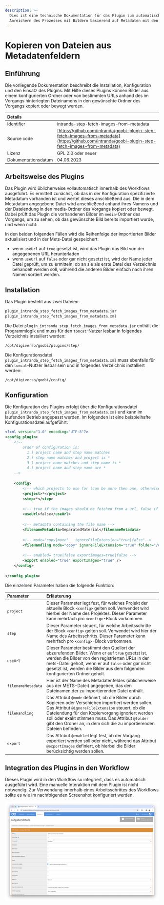 ```yaml
---
description: >-
  Dies ist eine technische Dokumentation für das Plugin zum automatischen
  Anreichern des Prozesses mit Bildern basierend auf Metadaten mit den Dateinamen im Vorgang.
---
```


# Kopieren von Dateien aus Metadatenfeldern

## Einführung
Die vorliegende Dokumentation beschreibt die Installation, Konfiguration und den Einsatz des Plugins. Mit Hilfe dieses Plugins können Bilder aus einem konfigurierten Ordner oder von bestimmten URLs anhand des im Vorgangs hinterlegten Dateinamens in den gewünschte Ordner des Vorgangs kopiert oder bewegt werden. 

| Details |  |
| :--- | :--- |
| Identifier | intranda-step-fetch-images-from-metadata |
| Source code | [https://github.com/intranda/goobi-plugin-step-fetch-images-from-metadata](https://github.com/intranda/goobi-plugin-step-fetch-images-from-metadata) |
| Lizenz | GPL 2.0 oder neuer |
| Dokumentationsdatum | 04.06.2023 |


## Arbeitsweise des Plugins
Das Plugin wird üblicherweise vollautomatisch innerhalb des Workflows ausgeführt. Es ermittelt zunächst, ob das in der Konfiguration spezifizierte Metadatum vorhanden ist und wertet dieses anschließend aus. Die in dem Metadatum angegebene Datei wird anschließend anhand ihres Namens und der Dateiendung in den media-Ordner des Vorgangs kopiert oder bewegt. Dabei prüft das Plugin die vorhandenen Bilder im `media`-Ordner des Vorgangs, um zu sehen, ob das gewünschte Bild bereits importiert wurde, und wenn nicht:

In den beiden folgenden Fällen wird die Reihenfolge der importierten Bilder aktualisiert und in der Mets-Datei gespeichert:	
- wenn `useUrl` auf `true` gesetzt ist, wird das Plugin das Bild von der angegebenen URL herunterladen 
- wenn `useUrl` auf `false` oder gar nicht gesetzt ist, wird der Name jeder Datei geprüft, um zu ermitteln, ob an sie als erste Datei des Verzeichnis behandelt werden soll, während die anderen Bilder einfach nach ihren Namen sortiert werden.


## Installation
Das Plugin besteht aus zwei Dateien:

```bash
plugin_intranda_step_fetch_images_from_metadata.jar
plugin_intranda_step_fetch_images_from_metadata.xml
```

Die Datei `plugin_intranda_step_fetch_images_from_metadata.jar` enthält die Programmlogik und muss für den `tomcat`-Nutzer lesbar in folgendes Verzeichnis installiert werden:

```bash
/opt/digiverso/goobi/plugins/step/
```

Die Konfigurationsdatei `plugin_intranda_step_fetch_images_from_metadata.xml` muss ebenfalls für den `tomcat`-Nutzer lesbar sein und in folgendes Verzeichnis installiert werden:

```bash
/opt/digiverso/goobi/config/
```

## Konfiguration

Die Konfiguration des Plugins erfolgt über die Konfigurationsdatei `plugin_intranda_step_fetch_images_from_metadata.xml` und kann im laufenden Betrieb angepasst werden. Im folgenden ist eine beispielhafte Konfigurationsdatei aufgeführt:

```xml
<?xml version="1.0" encoding="UTF-8"?>
<config_plugin>
    <!--
        order of configuration is:
          1.) project name and step name matches
          2.) step name matches and project is *
          3.) project name matches and step name is *
          4.) project name and step name are *
	-->
    
    <config>
        <!-- which projects to use for (can be more then one, otherwise use *) -->
        <project>*</project>
        <step>*</step>
        
        <!-- true if the images should be fetched from a url, false if the images should be fetched from the following configured folder. DEFAULT false -->
        <useUrl>false</useUrl>

        <!-- metadata containing the file name -->
        <filenameMetadata>SeparatedMaterial</filenameMetadata>
        
        <!-- mode="copy|move"   ignoreFileExtension="true|false"-->
        <fileHandling mode="copy" ignoreFileExtension="true" folder="/opt/digiverso/import/images/" />
        
        <!-- enabled= true|false exportImages=true|false -->
        <export enabled="true" exportImages="true" />
    </config>

</config_plugin>
```

Die einzelnen Parameter haben die folgende Funktion:

| Parameter | Erläuterung |
| :--- | :--- |
| `project` | Dieser Parameter legt fest, für welches Projekt der aktuelle Block `<config>` gelten soll. Verwendet wird hierbei der Name des Projektes. Dieser Parameter kann mehrfach pro `<config>`-Block vorkommen. |
| `step` | Dieser Parameter steuert, für welche Arbeitsschritte der Block `<config>` gelten soll. Verwendet wird hier der Name des Arbeitsschritts. Dieser Parameter kann mehrfach pro `<config>`-Block vorkommen. |
| `useUrl` | Dieser Parameter bestimmt den Quellort der abzurufenden Bilder. Wenn er auf `true` gesetzt ist, werden die Bilder von den registrierten URLs in der mets-Datei geholt, wenn er auf `false` oder gar nicht gesetzt ist, werden die Bilder aus dem folgenden konfigurierten Ordner geholt. |
| `filenameMetadata` | Hier ist der Name des Metadatenfeldes (üblicherweise aus der METS-Datei) angegeben, das den Dateinamen der zu importierenden Datei enthält. |
| `fileHandling` | Das Attribut `@mode` definiert, ob die Bilder durch Kopieren oder Verschieben importiert werden sollen. Das Attribut `@ignoreFileExtension` steuert, ob die Dateiendung für den Kopiervorgang ignoriert werden soll oder exakt stimmen muss. Das Attribut `@folder` gibt den Ordner an, in dem sich die zu importierenden Dateien befinden.   |
| `export` | Das Attribut `@enabled` legt fest, ob der Vorgang exportiert werden soll oder nicht, während das Attribut `@exportImages` definiert, ob hierbei die Bilder berücksichtig werden sollen.  |


## Integration des Plugins in den Workflow
Dieses Plugin wird in den Workflow so integriert, dass es automatisch ausgeführt wird. Eine manuelle Interaktion mit dem Plugin ist nicht notwendig. Zur Verwendung innerhalb eines Arbeitsschrittes des Workflows sollte es wie im nachfolgenden Screenshot konfiguriert werden.

![Integration des Plugins in den Workflow](../.gitbook/assets/intranda_step_fetch_images_from_metadata_de.png)
